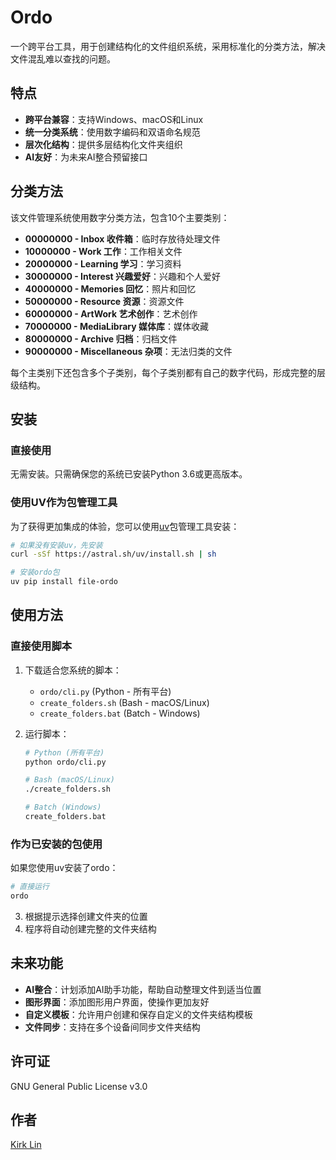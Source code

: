 # Ordo

一个跨平台工具，用于创建结构化的文件组织系统，采用标准化的分类方法，解决文件混乱难以查找的问题。

## 特点

- **跨平台兼容**：支持Windows、macOS和Linux
- **统一分类系统**：使用数字编码和双语命名规范
- **层次化结构**：提供多层结构化文件夹组织
- **AI友好**：为未来AI整合预留接口

## 分类方法

该文件管理系统使用数字分类方法，包含10个主要类别：

- **00000000 - Inbox 收件箱**：临时存放待处理文件
- **10000000 - Work 工作**：工作相关文件
- **20000000 - Learning 学习**：学习资料
- **30000000 - Interest 兴趣爱好**：兴趣和个人爱好
- **40000000 - Memories 回忆**：照片和回忆
- **50000000 - Resource 资源**：资源文件
- **60000000 - ArtWork 艺术创作**：艺术创作
- **70000000 - MediaLibrary 媒体库**：媒体收藏
- **80000000 - Archive 归档**：归档文件
- **90000000 - Miscellaneous 杂项**：无法归类的文件

每个主类别下还包含多个子类别，每个子类别都有自己的数字代码，形成完整的层级结构。

## 安装

### 直接使用
无需安装。只需确保您的系统已安装Python 3.6或更高版本。

### 使用UV作为包管理工具
为了获得更加集成的体验，您可以使用[uv](https://github.com/astral-sh/uv)包管理工具安装：

```bash
# 如果没有安装uv，先安装
curl -sSf https://astral.sh/uv/install.sh | sh

# 安装ordo包
uv pip install file-ordo
```

## 使用方法

### 直接使用脚本
1. 下载适合您系统的脚本：
   - `ordo/cli.py` (Python - 所有平台)
   - `create_folders.sh` (Bash - macOS/Linux)
   - `create_folders.bat` (Batch - Windows)

2. 运行脚本：
   ```bash
   # Python (所有平台)
   python ordo/cli.py
   
   # Bash (macOS/Linux)
   ./create_folders.sh
   
   # Batch (Windows)
   create_folders.bat
   ```

### 作为已安装的包使用
如果您使用uv安装了ordo：

```bash
# 直接运行
ordo
```

3. 根据提示选择创建文件夹的位置
4. 程序将自动创建完整的文件夹结构

## 未来功能

- **AI整合**：计划添加AI助手功能，帮助自动整理文件到适当位置
- **图形界面**：添加图形用户界面，使操作更加友好
- **自定义模板**：允许用户创建和保存自定义的文件夹结构模板
- **文件同步**：支持在多个设备间同步文件夹结构

## 许可证

GNU General Public License v3.0

## 作者

[Kirk Lin](https://github.com/kirklin) 
